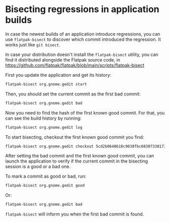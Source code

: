 # Bisecting regressions in application builds

In case the newest builds of an application introduce regressions, you
can use `flatpak-bisect` to discover which commit introduced the
regression. It works just like `git bisect`.

In case your distribution doesn't install the `flatpak-bisect` utility,
you can find it distributed alongside the Flatpak source code, in
<https://github.com/flatpak/flatpak/blob/main/scripts/flatpak-bisect>

First you update the application and get its history:

```bash
flatpak-bisect org.gnome.gedit start
```

Then, you should set the current commit as the first bad commit:

```bash
flatpak-bisect org.gnome.gedit bad
```

Now you need to find the hash of the first known good commit. For that,
you can see the build history by running:

```bash
flatpak-bisect org.gnome.gedit log
```

To start bisecting, checkout the first known good commit you find:

```bash
flatpak-bisect org.gnome.gedit checkout 5cd2b0648618c9038fbc6830733817309ade29541cdd8383830bbb76f6accf0d
```

After setting the bad commit and the first known good commit, you can
launch the application to verify if the current commit in the bisecting
session is a good or a bad one.

To mark a commit as good or bad, run:

```bash
flatpak-bisect org.gnome.gedit good
```

Or:

```bash
flatpak-bisect org.gnome.gedit bad
```

`flatpak-bisect` will inform you when the first bad commit is found.
